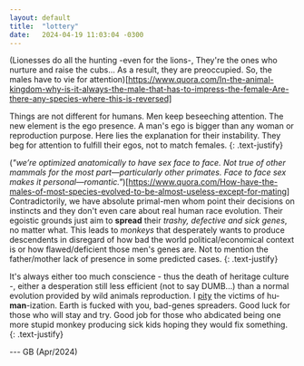```yaml
---
layout: default
title:  "lottery"
date:   2024-04-19 11:03:04 -0300
---
```


(Lionesses do all the hunting -even for the lions-, They're the ones who nurture and raise the cubs... As a result, they are preoccupied. So, the males have to vie for attention)[https://www.quora.com/In-the-animal-kingdom-why-is-it-always-the-male-that-has-to-impress-the-female-Are-there-any-species-where-this-is-reversed]

Things are not different for humans. Men keep beseeching attention. The new element is the ego presence. A man's ego is bigger than any woman or reproduction purpose. Here lies the explanation for their instability. They beg for attention to fulfill their egos, not to match females. 
{: .text-justify}  
  
(_"we’re optimized anatomically to have sex face to face. Not true of other mammals for the most part—particularly other primates. Face to face sex makes it personal—romantic."_)[https://www.quora.com/How-have-the-males-of-most-species-evolved-to-be-almost-useless-except-for-mating]
Contradictorily, we have absolute primal-men whom point their decisions on instincts and they don't even care about real human race evolution. Their egoistic grounds just aim to **spread** their _trashy, defective and sick genes_, no matter what. This leads to _monkeys_ that desperately wants to produce descendents in disregard of how bad the world political/economical context is or how flawed/deficient those men's genes are. Not to mention the father/mother lack of presence in some predicted cases.
{: .text-justify}  
    
It's always either too much conscience - thus the death of heritage culture -, either a desperation still less efficient (not to say DUMB...) than a normal evolution provided by wild animals reproduction. I <u>pity</u> the victims of hu-**man**-ization. Earth is fucked with you, bad-genes spreaders. Good luck for those who will stay and try. Good job for those who abdicated being one more stupid monkey producing sick kids hoping they would fix something.
{: .text-justify}  

--- GB (Apr/2024)
